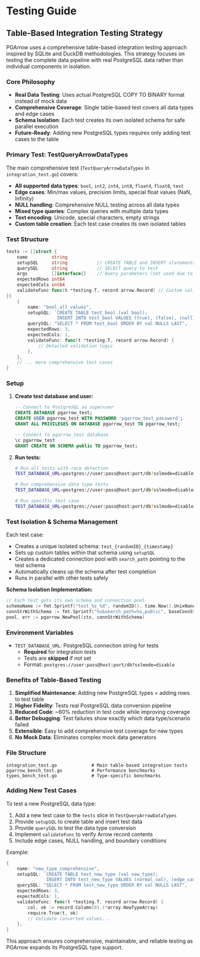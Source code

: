 # Testing Guide

## Table-Based Integration Testing Strategy

PGArrow uses a comprehensive table-based integration testing approach inspired by SQLite and DuckDB methodologies. This strategy focuses on testing the complete data pipeline with real PostgreSQL data rather than individual components in isolation.

### Core Philosophy

- **Real Data Testing**: Uses actual PostgreSQL COPY TO BINARY format instead of mock data
- **Comprehensive Coverage**: Single table-based test covers all data types and edge cases  
- **Schema Isolation**: Each test creates its own isolated schema for safe parallel execution
- **Future-Ready**: Adding new PostgreSQL types requires only adding test cases to the table

### Primary Test: TestQueryArrowDataTypes

The main comprehensive test (`TestQueryArrowDataTypes` in `integration_test.go`) covers:

- **All supported data types**: `bool`, `int2`, `int4`, `int8`, `float4`, `float8`, `text`
- **Edge cases**: Min/max values, precision limits, special float values (NaN, Infinity)
- **NULL handling**: Comprehensive NULL testing across all data types
- **Mixed type queries**: Complex queries with multiple data types
- **Text encoding**: Unicode, special characters, empty strings
- **Custom table creation**: Each test case creates its own isolated tables

### Test Structure

```go
tests := []struct {
    name         string
    setupSQL     string           // CREATE TABLE and INSERT statements
    querySQL     string           // SELECT query to test
    args         []interface{}    // Query parameters (not used due to COPY limitations)
    expectedRows int64           
    expectedCols int64           
    validateFunc func(t *testing.T, record arrow.Record) // Custom validation
}{
    {
        name: "bool_all_values",
        setupSQL: `CREATE TABLE test_bool (val bool); 
                   INSERT INTO test_bool VALUES (true), (false), (null);`,
        querySQL: "SELECT * FROM test_bool ORDER BY val NULLS LAST",
        expectedRows: 3,
        expectedCols: 1,
        validateFunc: func(t *testing.T, record arrow.Record) {
            // Detailed validation logic
        },
    },
    // ... more comprehensive test cases
}
```

### Setup

1. **Create test database and user:**
   ```sql
   -- Connect to PostgreSQL as superuser
   CREATE DATABASE pgarrow_test;
   CREATE USER pgarrow_test WITH PASSWORD 'pgarrow_test_password';
   GRANT ALL PRIVILEGES ON DATABASE pgarrow_test TO pgarrow_test;
   
   -- Connect to pgarrow_test database
   \c pgarrow_test
   GRANT CREATE ON SCHEMA public TO pgarrow_test;
   ```

2. **Run tests:**
   ```bash
   # Run all tests with race detection
   TEST_DATABASE_URL=postgres://user:pass@host:port/db?sslmode=disable go test -race ./...
   
   # Run comprehensive data type tests
   TEST_DATABASE_URL=postgres://user:pass@host:port/db?sslmode=disable go test -v -run TestQueryArrowDataTypes
   
   # Run specific test case
   TEST_DATABASE_URL=postgres://user:pass@host:port/db?sslmode=disable go test -v -run TestQueryArrowDataTypes/bool_all_values
   ```

### Test Isolation & Schema Management

Each test case:
- Creates a unique isolated schema: `test_{randomID}_{timestamp}`
- Sets up custom tables within that schema using `setupSQL`
- Creates a dedicated connection pool with `search_path` pointing to the test schema
- Automatically cleans up the schema after test completion
- Runs in parallel with other tests safely

**Schema Isolation Implementation:**
```go
// Each test gets its own schema and connection pool
schemaName := fmt.Sprintf("test_%s_%d", randomID(), time.Now().UnixNano())
connStrWithSchema := fmt.Sprintf("%s&search_path=%s,public", baseConnStr, schemaName)
pool, err := pgarrow.NewPool(ctx, connStrWithSchema)
```

### Environment Variables

- `TEST_DATABASE_URL`: PostgreSQL connection string for tests
  - **Required** for integration tests
  - Tests are **skipped** if not set
  - Format: `postgres://user:pass@host:port/db?sslmode=disable`

### Benefits of Table-Based Testing

1. **Simplified Maintenance**: Adding new PostgreSQL types = adding rows to test table
2. **Higher Fidelity**: Tests real PostgreSQL data conversion pipeline
3. **Reduced Code**: ~60% reduction in test code while improving coverage  
4. **Better Debugging**: Test failures show exactly which data type/scenario failed
5. **Extensible**: Easy to add comprehensive test coverage for new types
6. **No Mock Data**: Eliminates complex mock data generators

### File Structure

```
integration_test.go             # Main table-based integration tests
pgarrow_bench_test.go           # Performance benchmarks  
types_bench_test.go             # Type-specific benchmarks
```

### Adding New Test Cases

To test a new PostgreSQL data type:

1. Add a new test case to the `tests` slice in `TestQueryArrowDataTypes`
2. Provide `setupSQL` to create table and insert test data
3. Provide `querySQL` to test the data type conversion
4. Implement `validateFunc` to verify Arrow record contents
5. Include edge cases, NULL handling, and boundary conditions

Example:
```go
{
    name: "new_type_comprehensive",
    setupSQL: `CREATE TABLE test_new_type (val new_type); 
               INSERT INTO test_new_type VALUES (normal_val), (edge_case), (null);`,
    querySQL: "SELECT * FROM test_new_type ORDER BY val NULLS LAST",
    expectedRows: 3,
    expectedCols: 1,
    validateFunc: func(t *testing.T, record arrow.Record) {
        col, ok := record.Column(0).(*array.NewTypeArray)
        require.True(t, ok)
        // Validate converted values...
    },
}
```

This approach ensures comprehensive, maintainable, and reliable testing as PGArrow expands its PostgreSQL type support.